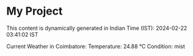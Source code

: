# My Project

This content is dynamically generated in Indian Time (IST): 2024-02-22 03:41:02 IST


Current Weather in Coimbatore:
Temperature: 24.88 °C
Condition: mist
